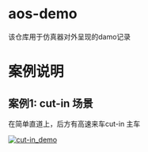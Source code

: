 # aos-demo
该仓库用于仿真器对外呈现的damo记录

# 案例说明
## 案例1: cut-in 场景
在简单直道上，后方有高速来车cut-in 主车

[![cut-in_demo](https://github.com/wangxinchd/aos-demo/assets/49182176/587c56f6-802a-4ee3-b574-119d0456b9e4)](https://github.com/wangxinchd/aos-demo/assets/49182176/94830406-2209-4586-a222-1b329c384c8d)

